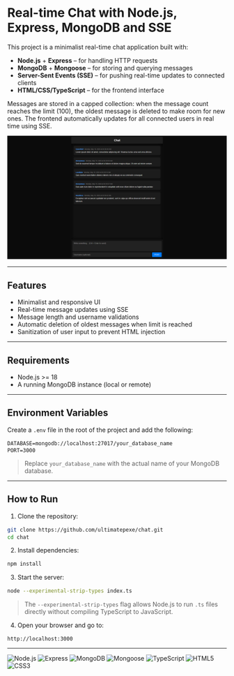 # Real-time Chat with Node.js, Express, MongoDB and SSE

This project is a minimalist real-time chat application built with:

* **Node.js** + **Express** – for handling HTTP requests
* **MongoDB** + **Mongoose** – for storing and querying messages
* **Server-Sent Events (SSE)** – for pushing real-time updates to connected clients
* **HTML/CSS/TypeScript** – for the frontend interface

Messages are stored in a capped collection: when the message count reaches the limit (100), the oldest message is deleted to make room for new ones. The frontend automatically updates for all connected users in real time using SSE.

![Screenshot](/images/screenshot.png)

---

## Features

* Minimalist and responsive UI
* Real-time message updates using SSE
* Message length and username validations
* Automatic deletion of oldest messages when limit is reached
* Sanitization of user input to prevent HTML injection

---

## Requirements

* Node.js >= 18
* A running MongoDB instance (local or remote)

---

## Environment Variables

Create a `.env` file in the root of the project and add the following:

```env
DATABASE=mongodb://localhost:27017/your_database_name
PORT=3000
```

> Replace `your_database_name` with the actual name of your MongoDB database.

---

## How to Run

1. Clone the repository:

```bash
git clone https://github.com/ultimatepexe/chat.git
cd chat
```

2. Install dependencies:

```bash
npm install
```

3. Start the server:

```bash
node --experimental-strip-types index.ts
```

> The `--experimental-strip-types` flag allows Node.js to run `.ts` files directly without compiling TypeScript to JavaScript.

4. Open your browser and go to:

```
http://localhost:3000
```

---

![Node.js](https://img.shields.io/badge/Node.js-339933?style=for-the-badge&logo=node.js&logoColor=white)
![Express](https://img.shields.io/badge/Express-000000?style=for-the-badge&logo=express&logoColor=white)
![MongoDB](https://img.shields.io/badge/MongoDB-47A248?style=for-the-badge&logo=mongodb&logoColor=white)
![Mongoose](https://img.shields.io/badge/Mongoose-880000?style=for-the-badge&logo=mongoose&logoColor=white)
![TypeScript](https://img.shields.io/badge/TypeScript-3178C6?style=for-the-badge&logo=typescript&logoColor=white)
![HTML5](https://img.shields.io/badge/HTML5-E34F26?style=for-the-badge&logo=html5&logoColor=white)
![CSS3](https://img.shields.io/badge/CSS3-1572B6?style=for-the-badge&logo=css3&logoColor=white)